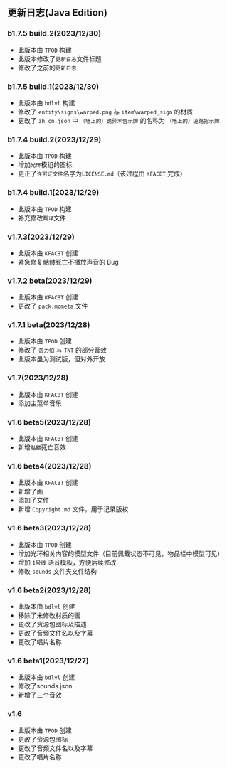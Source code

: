 ## 更新日志(Java Edition)

### b1.7.5 build.2(2023/12/30)

 - 此版本由 `TPOD` 构建
 - 此版本修改了`更新日志`文件标题
 - 修改了之前的`更新日志`

### b1.7.5 build.1(2023/12/30)

 - 此版本由 `bdlvl` 构建
 - 修改了 `entity\signs\warped.png` 与 `item\warped_sign` 的材质
 - 更改了 `zh_cn.json` 中 `（墙上的）诡异木告示牌` 的名称为 `（墙上的）道路指示牌`

### b1.7.4 build.2(2023/12/29)

 - 此版本由 `TPOD` 构建
 - 增加`光环`模组的图标
 - 更正了`许可证文件`名字为`LICENSE.md`（该过程由 `KFACBT` 完成）

### b1.7.4 build.1(2023/12/29)

 - 此版本由 `TPOD` 构建
 - 补充修改`翻译`文件

### v1.7.3(2023/12/29)

 - 此版本由 `KFACBT` 创建
 - 紧急修复骷髅死亡不播放声音的 Bug

### v1.7.2 beta(2023/12/29)

 - 此版本由 `KFACBT` 创建
 - 更改了 `pack.mcmeta` 文件

### v1.7.1 beta(2023/12/28)

 - 此版本由 `TPOD` 创建
 - 修改了 `苦力怕` 与 `TNT` 的部分音效
 - 此版本虽为测试版，但对外开放

### v1.7(2023/12/28)

 - 此版本由 `KFACBT` 创建
 - 添加主菜单音乐

### v1.6 beta5(2023/12/28)

 - 此版本由 `KFACBT` 创建
 - 新增`骷髅`死亡音效

### v1.6 beta4(2023/12/28)

 - 此版本由 `KFACBT` 创建
 - 新增了画
 - 添加了文件
 - 新增 `Copyright.md` 文件，用于记录版权

### v1.6 beta3(2023/12/28)

 - 此版本由 `TPOD` 创建
 - 增加光环相关内容的模型文件（目前佩戴状态不可见，物品栏中模型可见）
 - 增加 `1号线` 语音模板，方便后续修改
 - 修改 `sounds` 文件夹文件结构

### v1.6 beta2(2023/12/28)
 
 - 此版本由 `bdlvl` 创建
 - 移除了未修改材质的画
 - 更改了资源包图标及描述
 - 更改了音频文件名以及字幕
 - 更改了唱片名称

### v1.6 beta1(2023/12/27)

 - 此版本由 `bdlvl` 创建
 - 修改了sounds.json
 - 新增了三个音效

### v1.6

 - 此版本由 `TPOD` 创建
 - 更改了资源包图标
 - 更改了音频文件名以及字幕
 - 更改了唱片名称
